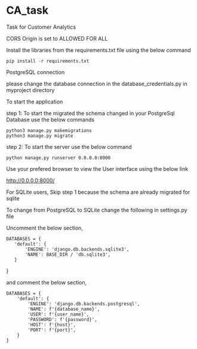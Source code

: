# CA_task
Task for Customer Analytics


CORS Origin is set to ALLOWED FOR ALL

Install the libraries from the requirements.txt file using the below command
 
    pip install -r requirements.txt
 
 
PostgreSQL connection

please change the database connection in the database_credentials.py in myproject directory

To start the application


step 1:
   To start the migrated the schema changed in your PostgreSql Database use the below commands
   
    python3 manage.py makemigrations
    python3 manage.py migrate
    
 step 2: 
    To start the server use the below command
    
    python manage.py runserver 0.0.0.0:8000
    
 Use your prefered browser to view the User interface using the below link
 
 http://0.0.0.0:8000/
 
 For SQLite users, Skip step 1 because the schema are already migrated for sqlite

To change from PostgreSQL to SQLite change the following in settings.py file

 Uncomment the below section,
 
    DATABASES = {
       'default': {
           'ENGINE': 'django.db.backends.sqlite3',
           'NAME': BASE_DIR / 'db.sqlite3',
       }
   }

and comment the below section,

    DATABASES = {
        'default': {
            'ENGINE': 'django.db.backends.postgresql',
            'NAME': f'{database_name}',
            'USER': f'{user_name}',
            'PASSWORD': f'{password}',
            'HOST': f'{host}',
            'PORT': f'{port}',
        }
    }
